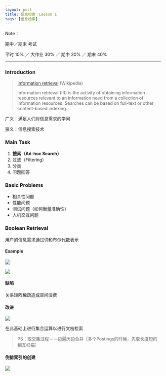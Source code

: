 ```yaml
---
layout: post
title: 信息检索：Lesson 1
tags: [信息检索]
---
```



Note：

期中／期末 考试

平时 10% ／ 大作业 30% ／ 期中 20% ／ 期末 40%

----

### Introduction
> [Information retrieval](https://en.wikipedia.org/wiki/Information_retrieval)  (Wikipedia)
>
> Information retrieval (IR) is the activity of obtaining information resources relevant to an information need from a collection of information resources. Searches can be based on full-text or other content-based indexing.

广义：满足人们对信息需求的学问

狭义：信息搜索技术

### Main Task

1. **搜索（Ad-hoc Search）**
2. 过滤（Filtering）
3. 分类
4. 问题回答

### Basic Problems

- 相关性问题
- 性能问题
- 测试问题（如何衡量准确性）
- 人机交互问题

### Boolean Retrieval

用户的信息需求通过词和布尔代数表示

#### Example

![](http://ww3.sinaimg.cn/large/65e4f1e6jw1f7qiqkwz6fj21kw0o8dn8.jpg)

![](http://ww3.sinaimg.cn/large/65e4f1e6jw1f7qir9del0j21g00eq0yv.jpg)

#### 缺陷

关系矩阵稀疏造成空间浪费

#### 改进

![](http://ww4.sinaimg.cn/large/65e4f1e6jw1f7qj130wugj21kw0owq92.jpg)

在此基础上进行集合运算以进行文档检索

> PS：取交集过程－－边遍历边合并［多个Postings的时候，先取长度短的相互扫描］

#### 倒排索引的创建

![](http://ww1.sinaimg.cn/large/65e4f1e6jw1f7qjmb1h8kj20yg15yqcu.jpg)